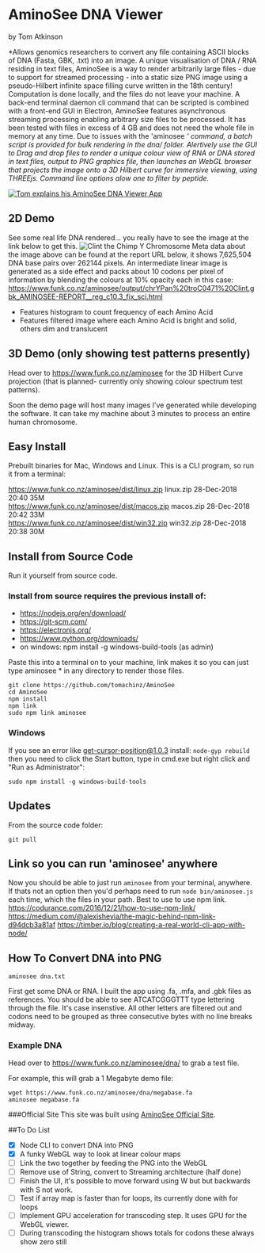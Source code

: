 

# AminoSee DNA Viewer
by Tom Atkinson

*Allows genomics researchers to convert any file containing ASCII blocks of DNA (Fasta, GBK, .txt) into an image. A unique visualisation of DNA / RNA residing in text files, AminoSee is a way to render arbitrarily large files - due to support for streamed processing - into a static size PNG image using a pseudo-Hilbert infinite space filling curve written in the 18th century! Computation is done locally, and the files do not leave your machine. A back-end terminal daemon cli command that can be scripted is combined with a front-end GUI in Electron, AminoSee features asynchronous streaming processing enabling arbitrary size files to be processed. It has been tested with files in excess of 4 GB and does not need the whole file in memory at any time. Due to issues with the 'aminosee *' command, a batch script is provided for bulk rendering in the dna/ folder. Alertively use the GUI to Drag and drop files to render a unique colour view of RNA or DNA stored in text files, output to PNG graphics file, then launches an WebGL browser that projects the image onto a 3D Hilbert curve for immersive viewing, using THREEjs. Command line options alow one to filter by peptide.*

[![Tom explains his AminoSee DNA Viewer App](http://img.youtube.com/vi/QerMTQs2bDs/0.jpg)](http://www.youtube.com/watch?v=QerMTQs2bDs "Video Title")

## 2D Demo
See some real life DNA rendered... you really have to see the image at the link below to get this.
![Clint the Chimp Y Chromosome](https://www.funk.co.nz/aminosee/output/chrYPan%20troC0471%20Clint.gbk_HILBERT__reg_c10.3_fix_sci.png)
Meta data about the image above can be found at the report URL below, it shows 7,625,504 DNA base pairs over 262144 pixels. An intermediate linear image is generated as a side effect and packs about 10 codons per pixel of information by blending the colours at 10% opacity each in this case:
https://www.funk.co.nz/aminosee/output/chrYPan%20troC0471%20Clint.gbk_AMINOSEE-REPORT__reg_c10.3_fix_sci.html
- Features histogram to count frequency of each Amino Acid
- Features filtered image where each Amino Acid is bright and solid, others dim and translucent

## 3D Demo (only showing test patterns presently)
Head over to https://www.funk.co.nz/aminosee for the 3D Hilbert Curve projection (that is planned- currently only showing colour spectrum test patterns).

Soon the demo page will host many images I've generated while developing the software. It can take my machine about 3 minutes to process an entire human chromosome.


## Easy Install
Prebuilt binaries for Mac, Windows and Linux. This is a CLI program, so run it from a terminal:

https://www.funk.co.nz/aminosee/dist/linux.zip linux.zip	28-Dec-2018 20:40	35M	 
https://www.funk.co.nz/aminosee/dist/macos.zip macos.zip	28-Dec-2018 20:42	33M	 
https://www.funk.co.nz/aminosee/dist/win32.zip win32.zip	28-Dec-2018 20:38	30M

## Install from Source Code
Run it yourself from source code.

### Install from source requires the previous install of:
- https://nodejs.org/en/download/
- https://git-scm.com/
- https://electronjs.org/
- https://www.python.org/downloads/
- on windows:  npm install -g windows-build-tools (as admin)

Paste this into a terminal on to your machine, link makes it so you can just type aminosee * in any directory to render those files.
```
git clone https://github.com/tomachinz/AminoSee
cd AminoSee
npm install
npm link
sudo npm link aminosee
```
### Windows
If you see an error like  get-cursor-position@1.0.3 install: `node-gyp rebuild` then you need to click the Start button, type in cmd.exe but right click and "Run as Administrator":
```
sudo npm install -g windows-build-tools
```

## Updates
From the source code folder:
```
git pull
```

## Link so you can run 'aminosee' anywhere
Now you should be able to just run `aminosee` from your terminal, anywhere. If thats not an option then you'd perhaps need to run `node bin/aminosee.js` each time, which the files in your path. Best to use to use npm link.
https://codurance.com/2016/12/21/how-to-use-npm-link/
https://medium.com/@alexishevia/the-magic-behind-npm-link-d94dcb3a81af
https://timber.io/blog/creating-a-real-world-cli-app-with-node/

## How To Convert DNA into PNG

```
aminosee dna.txt
```

First get some DNA or RNA. I built the app using .fa, .mfa, and .gbk files as references. You should be able to see ATCATCGGGTTT type lettering through the file. It's case insenstive. All other letters are filtered out and codons need to be grouped as three consecutive bytes with no line breaks midway.

### Example DNA
Head over to https://www.funk.co.nz/aminosee/dna/ to grab a test file.

For example, this will grab a 1 Megabyte demo file:
```
wget https://www.funk.co.nz/aminosee/dna/megabase.fa
aminosee megabase.fa
```
###Official Site
This site was built using [AminoSee Official Site](https://www.funk.co.nz/aminosee/).


##To Do List

- [x] Node CLI to convert DNA into PNG
- [x] A funky WebGL way to look at linear colour maps
- [ ] Link the two together by feeding the PNG into the WebGL
- [ ] Remove use of String, convert to Streaming architecture (half done)
- [ ] Finish the UI, it's possible to move forward using W but but backwards with S not work.
- [ ] Test if array map is faster than for loops, its currently done with for loops
- [ ] Implement GPU acceleration for transcoding step. It uses GPU for the WebGL viewer.
- [ ] During transcoding the histogram shows totals for codons these always show zero still
